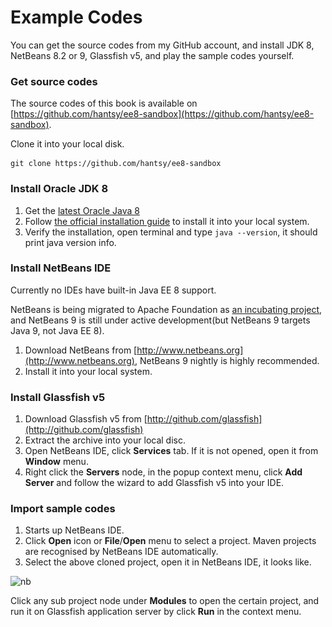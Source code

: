 # Example Codes

You can get the source codes from my GitHub account, and install JDK 8, NetBeans 8.2 or 9, Glassfish v5, and play the sample codes yourself.

### Get source codes

The source codes of this book is available on [https://github.com/hantsy/ee8-sandbox](https://github.com/hantsy/ee8-sandbox).

Clone it into your local disk.

```text
git clone https://github.com/hantsy/ee8-sandbox
```

### Install Oracle JDK 8

1. Get the [latest Oracle Java 8](http://java.oracle.com)
2. Follow [the official installation guide](https://docs.oracle.com/javase/8/docs/technotes/guides/install/install_overview.html) to install it into your local system.
3. Verify the installation, open terminal and type `java --version`, it should print java version info.

### Install NetBeans IDE

Currently no IDEs have built-in Java EE 8 support.

NetBeans is being migrated to Apache Foundation as [an incubating project](http://netbeans.apache.org), and NetBeans 9 is still under active development\(but NetBeans 9 targets Java 9, not Java EE 8\).

1. Download NetBeans from [http://www.netbeans.org](http://www.netbeans.org),  NetBeans 9 nightly is highly recommended.
2. Install it into your local system.

### Install Glassfish v5

1. Download Glassfish v5 from [http://github.com/glassfish](http://github.com/glassfish)
2. Extract the archive into your local disc.
3. Open NetBeans IDE, click **Services** tab. If it is not opened, open it from **Window** menu.
4. Right click the **Servers** node, in the popup context menu, click **Add Server** and follow the wizard to add Glassfish v5 into your IDE.

### Import sample codes

1. Starts up NetBeans IDE.
2. Click **Open** icon or **File**/**Open** menu to select a project. Maven projects are recognised by NetBeans IDE automatically.
3. Select the above cloned project, open it in NetBeans IDE, it looks like.

![nb](..\.gitbook\assets\nb-javaee8.png)

Click any sub project node under **Modules** to open the certain project, and run it on Glassfish application server by click **Run** in the context menu.



